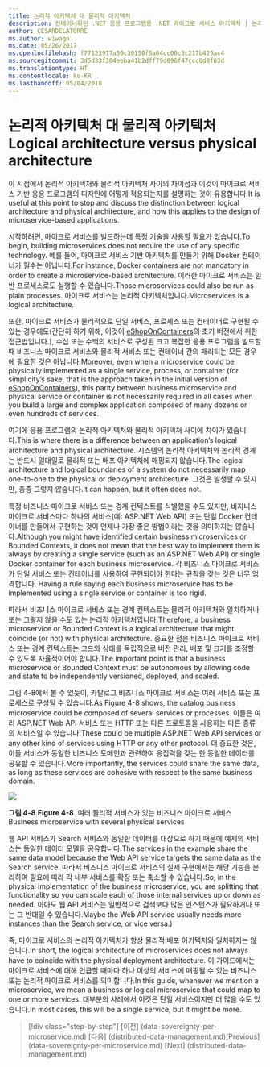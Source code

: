 ```yaml
---
title: 논리적 아키텍처 대 물리적 아키텍처
description: 컨테이너화된 .NET 응용 프로그램용 .NET 마이크로 서비스 아키텍처 | 논리적 아키텍처 대 물리적 아키텍처
author: CESARDELATORRE
ms.author: wiwagn
ms.date: 05/26/2017
ms.openlocfilehash: f77123977a50c30150f5a64cc08c3c217b429ac4
ms.sourcegitcommit: 3d5d33f384eeba41b2dff79d096f47ccc8d8f03d
ms.translationtype: HT
ms.contentlocale: ko-KR
ms.lasthandoff: 05/04/2018
---
```

# <a name="logical-architecture-versus-physical-architecture"></a><span data-ttu-id="2c1eb-103">논리적 아키텍처 대 물리적 아키텍처</span><span class="sxs-lookup"><span data-stu-id="2c1eb-103">Logical architecture versus physical architecture</span></span>

<span data-ttu-id="2c1eb-104">이 시점에서 논리적 아키텍처와 물리적 아키텍처 사이의 차이점과 이것이 마이크로 서비스 기반 응용 프로그램의 디자인에 어떻게 적용되는지를 설명하는 것이 유용합니다.</span><span class="sxs-lookup"><span data-stu-id="2c1eb-104">It is useful at this point to stop and discuss the distinction between logical architecture and physical architecture, and how this applies to the design of microservice-based applications.</span></span>

<span data-ttu-id="2c1eb-105">시작하려면, 마이크로 서비스를 빌드하는데 특정 기술을 사용할 필요가 없습니다.</span><span class="sxs-lookup"><span data-stu-id="2c1eb-105">To begin, building microservices does not require the use of any specific technology.</span></span> <span data-ttu-id="2c1eb-106">예를 들어, 마이크로 서비스 기반 아키텍처를 만들기 위해 Docker 컨테이너가 필수는 아닙니다.</span><span class="sxs-lookup"><span data-stu-id="2c1eb-106">For instance, Docker containers are not mandatory in order to create a microservice-based architecture.</span></span> <span data-ttu-id="2c1eb-107">이러한 마이크로 서비스는 일반 프로세스로도 실행할 수 있습니다.</span><span class="sxs-lookup"><span data-stu-id="2c1eb-107">Those microservices could also be run as plain processes.</span></span> <span data-ttu-id="2c1eb-108">마이크로 서비스는 논리적 아키텍처입니다.</span><span class="sxs-lookup"><span data-stu-id="2c1eb-108">Microservices is a logical architecture.</span></span>

<span data-ttu-id="2c1eb-109">또한, 마이크로 서비스가 물리적으로 단일 서비스, 프로세스 또는 컨테이너로 구현될 수 있는 경우에도(간단히 하기 위해, 이것이 [eShopOnContainers](http://aka.ms/MicroservicesArchitecture)의 초기 버전에서 취한 접근법입니다.), 수십 또는 수백의 서비스로 구성된 크고 복잡한 응용 프로그램을 빌드할 때 비즈니스 마이크로 서비스와 물리적 서비스 또는 컨테이너 간의 패리티는 모든 경우에 필요한 것은 아닙니다.</span><span class="sxs-lookup"><span data-stu-id="2c1eb-109">Moreover, even when a microservice could be physically implemented as a single service, process, or container (for simplicity’s sake, that is the approach taken in the initial version of [eShopOnContainers](http://aka.ms/MicroservicesArchitecture)), this parity between business microservice and physical service or container is not necessarily required in all cases when you build a large and complex application composed of many dozens or even hundreds of services.</span></span>

<span data-ttu-id="2c1eb-110">여기에 응용 프로그램의 논리적 아키텍처와 물리적 아키텍처 사이에 차이가 있습니다.</span><span class="sxs-lookup"><span data-stu-id="2c1eb-110">This is where there is a difference between an application’s logical architecture and physical architecture.</span></span> <span data-ttu-id="2c1eb-111">시스템의 논리적 아키텍처와 논리적 경계는 반드시 일대일로 물리적 또는 배포 아키텍처에 매핑되지 않습니다.</span><span class="sxs-lookup"><span data-stu-id="2c1eb-111">The logical architecture and logical boundaries of a system do not necessarily map one-to-one to the physical or deployment architecture.</span></span> <span data-ttu-id="2c1eb-112">그것은 발생할 수 있지만, 종종 그렇지 않습니다.</span><span class="sxs-lookup"><span data-stu-id="2c1eb-112">It can happen, but it often does not.</span></span>

<span data-ttu-id="2c1eb-113">특정 비즈니스 마이크로 서비스 또는 경계 컨텍스트를 식별했을 수도 있지만, 비지니스 마이크로 서비스마다 하나의 서비스(예: ASP.NET Web API) 또는 단일 Docker 컨테이너를 만들어서 구현하는 것이 언제나 가장 좋은 방법이라는 것을 의미하지는 않습니다.</span><span class="sxs-lookup"><span data-stu-id="2c1eb-113">Although you might have identified certain business microservices or Bounded Contexts, it does not mean that the best way to implement them is always by creating a single service (such as an ASP.NET Web API) or single Docker container for each business microservice.</span></span> <span data-ttu-id="2c1eb-114">각 비즈니스 마이크로 서비스가 단일 서비스 또는 컨테이너를 사용하여 구현되어야 한다는 규칙을 갖는 것은 너무 엄격합니다. </span><span class="sxs-lookup"><span data-stu-id="2c1eb-114">Having a rule saying each business microservice has to be implemented using a single service or container is too rigid.</span></span>

<span data-ttu-id="2c1eb-115">따라서 비즈니스 마이크로 서비스 또는 경계 컨텍스트는 물리적 아키텍처와 일치하거나 또는 그렇지 않을 수도 있는 논리적 아키텍처입니다.</span><span class="sxs-lookup"><span data-stu-id="2c1eb-115">Therefore, a business microservice or Bounded Context is a logical architecture that might coincide (or not) with physical architecture.</span></span> <span data-ttu-id="2c1eb-116">중요한 점은 비즈니스 마이크로 서비스 또는 경계 컨텍스트는 코드와 상태를 독립적으로 버전 관리, 배포 및 크기를 조정할 수 있도록 자율적이어야 합니다.</span><span class="sxs-lookup"><span data-stu-id="2c1eb-116">The important point is that a business microservice or Bounded Context must be autonomous by allowing code and state to be independently versioned, deployed, and scaled.</span></span>

<span data-ttu-id="2c1eb-117">그림 4-8에서 볼 수 있듯이, 카탈로그 비즈니스 마이크로 서비스는 여러 서비스 또는 프로세스로 구성될 수 있습니다.</span><span class="sxs-lookup"><span data-stu-id="2c1eb-117">As Figure 4-8 shows, the catalog business microservice could be composed of several services or processes.</span></span> <span data-ttu-id="2c1eb-118">이들은 여러 ASP.NET Web API 서비스 또는 HTTP 또는 다른 프로토콜을 사용하는 다른 종류의 서비스일 수 있습니다.</span><span class="sxs-lookup"><span data-stu-id="2c1eb-118">These could be multiple ASP.NET Web API services or any other kind of services using HTTP or any other protocol.</span></span> <span data-ttu-id="2c1eb-119">더 중요한 것은, 이들 서비스가 동일한 비즈니스 도메인과 관련하여 응집력을 갖는 한 동일한 데이터를 공유할 수 있습니다.</span><span class="sxs-lookup"><span data-stu-id="2c1eb-119">More importantly, the services could share the same data, as long as these services are cohesive with respect to the same business domain.</span></span>

![](./media/image8.png)

<span data-ttu-id="2c1eb-120">**그림 4-8**.</span><span class="sxs-lookup"><span data-stu-id="2c1eb-120">**Figure 4-8**.</span></span> <span data-ttu-id="2c1eb-121">여러 물리적 서비스가 있는 비즈니스 마이크로 서비스</span><span class="sxs-lookup"><span data-stu-id="2c1eb-121">Business microservice with several physical services</span></span>

<span data-ttu-id="2c1eb-122">웹 API 서비스가 Search 서비스와 동일한 데이터를 대상으로 하기 때문에 예제의 서비스는 동일한 데이터 모델을 공유합니다.</span><span class="sxs-lookup"><span data-stu-id="2c1eb-122">The services in the example share the same data model because the Web API service targets the same data as the Search service.</span></span> <span data-ttu-id="2c1eb-123">따라서 비즈니스 마이크로 서비스의 실제 구현에서는 해당 기능을 분리하여 필요에 따라 각 내부 서비스를 확장 또는 축소할 수 있습니다.</span><span class="sxs-lookup"><span data-stu-id="2c1eb-123">So, in the physical implementation of the business microservice, you are splitting that functionality so you can scale each of those internal services up or down as needed.</span></span> <span data-ttu-id="2c1eb-124">아마도 웹 API 서비스는 일반적으로 검색보다 많은 인스턴스가 필요하거나 또는 그 반대일 수 있습니다.</span><span class="sxs-lookup"><span data-stu-id="2c1eb-124">Maybe the Web API service usually needs more instances than the Search service, or vice versa.)</span></span>

<span data-ttu-id="2c1eb-125">즉, 마이크로 서비스의 논리적 아키텍처가 항상 물리적 배포 아키텍처와 일치하지는 않습니다.</span><span class="sxs-lookup"><span data-stu-id="2c1eb-125">In short, the logical architecture of microservices does not always have to coincide with the physical deployment architecture.</span></span> <span data-ttu-id="2c1eb-126">이 가이드에서는 마이크로 서비스에 대해 언급할 때마다 하나 이상의 서비스에 매핑될 수 있는 비즈니스 또는 논리적 마이크로 서비스를 의미합니다.</span><span class="sxs-lookup"><span data-stu-id="2c1eb-126">In this guide, whenever we mention a microservice, we mean a business or logical microservice that could map to one or more services.</span></span> <span data-ttu-id="2c1eb-127">대부분의 사례에서 이것은 단일 서비스이지만 더 많을 수도 있습니다.</span><span class="sxs-lookup"><span data-stu-id="2c1eb-127">In most cases, this will be a single service, but it might be more.</span></span>


>[!div class="step-by-step"]
<span data-ttu-id="2c1eb-128">[이전] (data-sovereignty-per-microservice.md) [다음] (distributed-data-management.md)</span><span class="sxs-lookup"><span data-stu-id="2c1eb-128">[Previous] (data-sovereignty-per-microservice.md) [Next] (distributed-data-management.md)</span></span>
